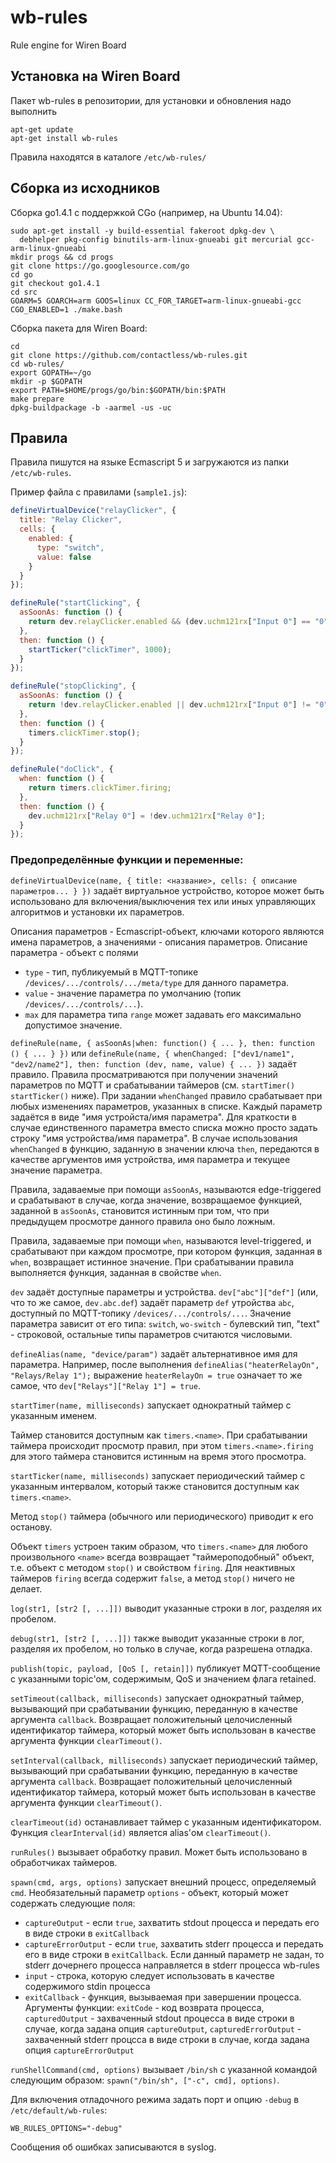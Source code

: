 # wb-rules

Rule engine for Wiren Board

## Установка на Wiren Board

Пакет wb-rules в репозитории, для установки и обновления надо выполнить
```
apt-get update
apt-get install wb-rules
```

Правила находятся в каталоге ```/etc/wb-rules/```

## Сборка из исходников


Сборка go1.4.1 с поддержкой CGo (например, на Ubuntu 14.04):

```
sudo apt-get install -y build-essential fakeroot dpkg-dev \
  debhelper pkg-config binutils-arm-linux-gnueabi git mercurial gcc-arm-linux-gnueabi
mkdir progs && cd progs
git clone https://go.googlesource.com/go
cd go
git checkout go1.4.1
cd src
GOARM=5 GOARCH=arm GOOS=linux CC_FOR_TARGET=arm-linux-gnueabi-gcc CGO_ENABLED=1 ./make.bash
```

Сборка пакета для Wiren Board:
```
cd
git clone https://github.com/contactless/wb-rules.git
cd wb-rules/
export GOPATH=~/go
mkdir -p $GOPATH
export PATH=$HOME/progs/go/bin:$GOPATH/bin:$PATH
make prepare
dpkg-buildpackage -b -aarmel -us -uc
```

## Правила


Правила пишутся на языке Ecmascript 5 и загружаются из папки `/etc/wb-rules`.

Пример файла с правилами (`sample1.js`):
```js
defineVirtualDevice("relayClicker", {
  title: "Relay Clicker",
  cells: {
    enabled: {
      type: "switch",
      value: false
    }
  }
});

defineRule("startClicking", {
  asSoonAs: function () {
    return dev.relayClicker.enabled && (dev.uchm121rx["Input 0"] == "0");
  },
  then: function () {
    startTicker("clickTimer", 1000);
  }
});

defineRule("stopClicking", {
  asSoonAs: function () {
    return !dev.relayClicker.enabled || dev.uchm121rx["Input 0"] != "0";
  },
  then: function () {
    timers.clickTimer.stop();
  }
});

defineRule("doClick", {
  when: function () {
    return timers.clickTimer.firing;
  },
  then: function () {
    dev.uchm121rx["Relay 0"] = !dev.uchm121rx["Relay 0"];
  }
});
```

### Предопределённые функции и переменные:

`defineVirtualDevice(name, { title: <название>, cells: { описание параметров... } })`
задаёт виртуальное устройство, которое может быть использовано для включения/выключения тех
или иных управляющих алгоритмов и установки их параметров.

Описания параметров - Ecmascript-объект, ключами которого являются имена параметров,
а значениями - описания параметров. 
Описание параметра - объект с полями 
* `type` - тип, публикуемый в MQTT-топике `/devices/.../controls/.../meta/type` для данного параметра.
* `value` - значение параметра по умолчанию (топик `/devices/.../controls/...`).
* `max` для параметра типа `range` может задавать его максимально допустимое значение.

`defineRule(name, { asSoonAs|when: function() { ... }, then: function () { ... } })` или
`defineRule(name, { whenChanged: ["dev1/name1", "dev2/name2"], then: function (dev, name, value) { ... })`
задаёт правило. Правила просматриваются при получении значений
параметров по MQTT и срабатывании таймеров (см. `startTimer()`
`startTicker()` ниже). При задании `whenChanged` правило срабатывает
при любых изменениях параметров, указанных в списке. Каждый параметр
задаётся в виде "имя устройста/имя параметра". Для краткости в случае
единственного параметра вместо списка можно просто задать строку
"имя устройства/имя параметра". В случае использования `whenChanged`
в функцию, заданную в значении ключа `then`, передаются в качестве
аргументов имя устройства, имя параметра и текущее значение параметра.

Правила, задаваемые при помощи `asSoonAs`, называются edge-triggered и срабатывают в случае, когда значение, возвращаемое
функцией, заданной в `asSoonAs`, становится истинным при том, что при предыдущем просмотре
данного правила оно было ложным.

Правила, задаваемые при помощи `when`, называются level-triggered,
и срабатывают при каждом просмотре, при котором функция, заданная в `when`, возвращает
истинное значение. При срабатывании правила выполняется функция, заданная
в свойстве `when`.

`dev` задаёт доступные параметры и устройства. `dev["abc"]["def"]` (или, что то же самое,
`dev.abc.def`) задаёт параметр `def` утройства `abc`, доступный по MQTT-топику
`/devices/.../controls/...`. 
Значение параметра зависит от его типа: `switch`, `wo-switch` -
булевский тип, "text" - строковой, остальные типы параметров считаются числовыми.

`defineAlias(name, "device/param")` задаёт альтернативное имя для параметра.
Например, после выполнения `defineAlias("heaterRelayOn", "Relays/Relay 1");` выражение
`heaterRelayOn = true` означает то же самое, что `dev["Relays"]["Relay 1"] = true`.

`startTimer(name, milliseconds)`
запускает однократный таймер с указанным именем. 

Таймер становится доступным как `timers.<name>`. При срабатывании таймера происходит просмотр правил, при этом `timers.<name>.firing` для этого таймера становится истинным на время этого просмотра. 

`startTicker(name, milliseconds)`
запускает периодический таймер с указанным интервалом, который также становится доступным как `timers.<name>`.

Метод `stop()` таймера (обычного или периодического) приводит к его останову.

Объект `timers` устроен таким образом, что `timers.<name>` для любого произвольного
`<name>` всегда возвращает "таймероподобный" объект, т.е. объект с методом
`stop()` и свойством `firing`. Для неактивных таймеров `firing` всегда содержит
`false`, а метод `stop()` ничего не делает. 

`log(str1, [str2 [, ...]])`
выводит указанные строки в лог, разделяя их пробелом.

`debug(str1, [str2 [, ...]])`
также выводит указанные строки в лог, разделяя их пробелом, но только в случае, когда разрешена отладка. 

`publish(topic, payload, [QoS [, retain]])` 
публикует MQTT-сообщение с указанными topic'ом, содержимым, QoS и значением флага retained.

`setTimeout(callback, milliseconds)` запускает однократный таймер,
вызывающий при срабатывании функцию, переданную в качестве аргумента
`callback`. Возвращает положительный целочисленный идентификатор
таймера, который может быть использован в качестве аргумента функции
`clearTimeout()`.

`setInterval(callback, milliseconds)` запускает периодический таймер,
вызывающий при срабатывании функцию, переданную в качестве аргумента
`callback`. Возвращает положительный целочисленный идентификатор
таймера, который может быть использован в качестве аргумента функции
`clearTimeout()`.

`clearTimeout(id)` останавливает таймер с указанным идентификатором.
Функция `clearInterval(id)` является alias'ом `clearTimeout()`.

`runRules()` вызывает обработку правил. Может быть использовано в
обработчиках таймеров.

`spawn(cmd, args, options)` запускает внешний процесс, определяемый
`cmd`.  Необязательный параметр `options` - объект, который может
содержать следующие поля:
* `captureOutput` - если `true`, захватить stdout процесса и передать
  его в виде строки в `exitCallback`
* `captureErrorOutput` - если `true`, захватить stderr процесса и
  передать его в виде строки в `exitCallback`. Если данный параметр не
  задан, то stderr дочернего процесса направляется в stderr процесса
  wb-rules
* `input` - строка, которую следует использовать в качестве
  содержимого stdin процесса
* `exitCallback` - функция, вызываемая при завершении
  процесса. Аргументы функции: `exitCode` - код возврата процесса,
  `capturedOutput` - захваченный stdout процесса в виде строки в
  случае, когда задана опция `captureOutput`, `capturedErrorOutput` -
  захваченный stderr процсса в виде строки в случае, когда задана
  опция `captureErrorOutput`

`runShellCommand(cmd, options)` вызывает `/bin/sh` с указанной
командой следующим образом: `spawn("/bin/sh", ["-c", cmd], options)`.

Для включения отладочного режима задать порт и опцию `-debug`
в `/etc/default/wb-rules`:
```
WB_RULES_OPTIONS="-debug"
```

Сообщения об ошибках записываются в syslog.
